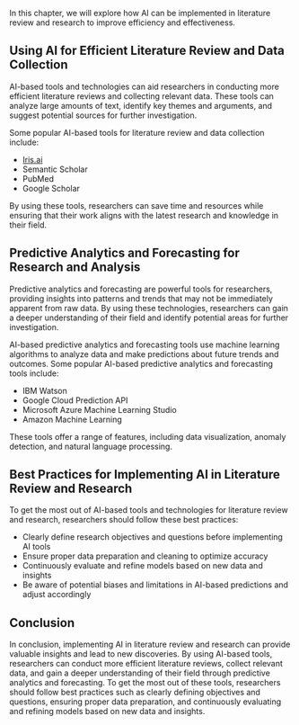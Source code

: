 
In this chapter, we will explore how AI can be implemented in literature review and research to improve efficiency and effectiveness.

Using AI for Efficient Literature Review and Data Collection
------------------------------------------------------------

AI-based tools and technologies can aid researchers in conducting more efficient literature reviews and collecting relevant data. These tools can analyze large amounts of text, identify key themes and arguments, and suggest potential sources for further investigation.

Some popular AI-based tools for literature review and data collection include:

* [Iris.ai](http://Iris.ai)
* Semantic Scholar
* PubMed
* Google Scholar

By using these tools, researchers can save time and resources while ensuring that their work aligns with the latest research and knowledge in their field.

Predictive Analytics and Forecasting for Research and Analysis
--------------------------------------------------------------

Predictive analytics and forecasting are powerful tools for researchers, providing insights into patterns and trends that may not be immediately apparent from raw data. By using these technologies, researchers can gain a deeper understanding of their field and identify potential areas for further investigation.

AI-based predictive analytics and forecasting tools use machine learning algorithms to analyze data and make predictions about future trends and outcomes. Some popular AI-based predictive analytics and forecasting tools include:

* IBM Watson
* Google Cloud Prediction API
* Microsoft Azure Machine Learning Studio
* Amazon Machine Learning

These tools offer a range of features, including data visualization, anomaly detection, and natural language processing.

Best Practices for Implementing AI in Literature Review and Research
--------------------------------------------------------------------

To get the most out of AI-based tools and technologies for literature review and research, researchers should follow these best practices:

* Clearly define research objectives and questions before implementing AI tools
* Ensure proper data preparation and cleaning to optimize accuracy
* Continuously evaluate and refine models based on new data and insights
* Be aware of potential biases and limitations in AI-based predictions and adjust accordingly

Conclusion
----------

In conclusion, implementing AI in literature review and research can provide valuable insights and lead to new discoveries. By using AI-based tools, researchers can conduct more efficient literature reviews, collect relevant data, and gain a deeper understanding of their field through predictive analytics and forecasting. To get the most out of these tools, researchers should follow best practices such as clearly defining objectives and questions, ensuring proper data preparation, and continuously evaluating and refining models based on new data and insights.
